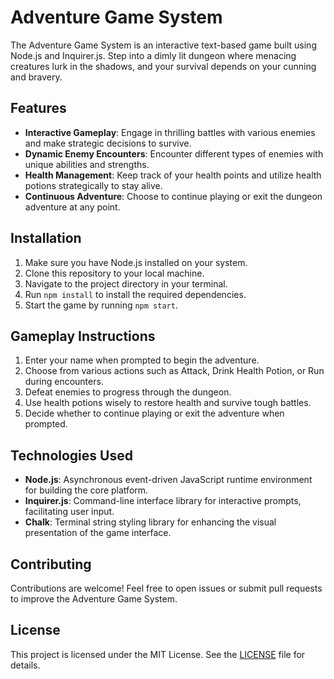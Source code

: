 
# Adventure Game System

The Adventure Game System is an interactive text-based game built using Node.js and Inquirer.js. Step into a dimly lit dungeon where menacing creatures lurk in the shadows, and your survival depends on your cunning and bravery.

## Features

- **Interactive Gameplay**: Engage in thrilling battles with various enemies and make strategic decisions to survive.
- **Dynamic Enemy Encounters**: Encounter different types of enemies with unique abilities and strengths.
- **Health Management**: Keep track of your health points and utilize health potions strategically to stay alive.
- **Continuous Adventure**: Choose to continue playing or exit the dungeon adventure at any point.

## Installation

1. Make sure you have Node.js installed on your system.
2. Clone this repository to your local machine.
3. Navigate to the project directory in your terminal.
4. Run `npm install` to install the required dependencies.
5. Start the game by running `npm start`.

## Gameplay Instructions

1. Enter your name when prompted to begin the adventure.
2. Choose from various actions such as Attack, Drink Health Potion, or Run during encounters.
3. Defeat enemies to progress through the dungeon.
4. Use health potions wisely to restore health and survive tough battles.
5. Decide whether to continue playing or exit the adventure when prompted.

## Technologies Used

- **Node.js**: Asynchronous event-driven JavaScript runtime environment for building the core platform.
- **Inquirer.js**: Command-line interface library for interactive prompts, facilitating user input.
- **Chalk**: Terminal string styling library for enhancing the visual presentation of the game interface.

## Contributing

Contributions are welcome! Feel free to open issues or submit pull requests to improve the Adventure Game System.

## License

This project is licensed under the MIT License. See the [LICENSE](LICENSE) file for details.

